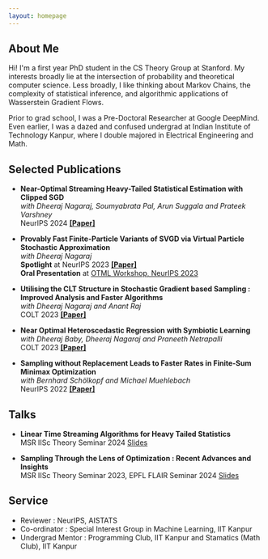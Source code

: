 ```yaml
---
layout: homepage
---
```


## About Me

Hi! I'm a first year PhD student in the CS Theory Group at Stanford. My interests broadly lie at the intersection of probability and theoretical computer science. Less broadly, I like thinking about Markov Chains, the complexity of statistical inference, and algorithmic applications of Wasserstein Gradient Flows. 

Prior to grad school, I was a Pre-Doctoral Researcher at Google DeepMind. Even earlier,  I was a dazed and confused undergrad at Indian Institute of Technology Kanpur, where I double majored in Electrical Engineering and Math.


## Selected Publications

- **Near-Optimal Streaming Heavy-Tailed Statistical Estimation with Clipped SGD**   
*with Dheeraj Nagaraj, Soumyabrata Pal, Arun Suggala and Prateek Varshney*   
NeurIPS 2024 [**[Paper]**](https://arxiv.org/pdf/2410.20135)   

- **Provably Fast Finite-Particle Variants of SVGD via Virtual Particle Stochastic Approximation**  
*with Dheeraj Nagaraj*  
**Spotlight** at NeurIPS 2023 [**[Paper]**](https://arxiv.org/abs/2305.17558)  
**Oral Presentation** at [OTML Workshop, NeurIPS 2023](https://otmlworkshop.github.io/)

- **Utilising the CLT Structure in Stochastic Gradient based Sampling : Improved Analysis and Faster Algorithms**  
*with Dheeraj Nagaraj and Anant Raj*  
COLT 2023 [**[Paper]**](https://proceedings.mlr.press/v195/das23b.html)

- **Near Optimal Heteroscedastic Regression with Symbiotic Learning**  
*with Dheeraj Baby, Dheeraj Nagaraj and Praneeth Netrapalli*  
COLT 2023 [**[Paper]**](https://proceedings.mlr.press/v195/das23a.html)

- **Sampling without Replacement Leads to Faster Rates in Finite-Sum Minimax Optimization**  
*with Bernhard Schölkopf and Michael Muehlebach*  
NeurIPS 2022 [**[Paper]**](https://proceedings.neurips.cc/paper_files/paper/2022/hash/2ce4f0b8e24c45318352068603153590-Abstract-Conference.html)

## Talks

- **Linear Time Streaming Algorithms for Heavy Tailed Statistics**   
MSR IISc Theory Seminar 2024 [Slides](https://docs.google.com/presentation/d/1pvHixpJPB6mRwnk7q7IduzTkAMiNNOoXm9XtoX4Zs-A/edit?usp=sharing)

- **Sampling Through the Lens of Optimization : Recent Advances and Insights**   
MSR IISc Theory Seminar 2023, EPFL FLAIR Seminar 2024 [Slides](https://docs.google.com/presentation/d/1Q8K-gFItZUtFOSrLKA-3cu4KJE7_vkt2TN4_ijU4pjQ/edit?usp=sharing)   

## Service

- Reviewer : NeurIPS, AISTATS
- Co-ordinator : Special Interest Group in Machine Learning, IIT Kanpur
- Undergrad Mentor : Programming Club, IIT Kanpur and Stamatics (Math Club), IIT Kanpur


